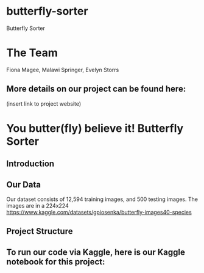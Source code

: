 # butterfly-sorter

Butterfly Sorter

# The Team
Fiona Magee, Malawi Springer, Evelyn Storrs

## More details on our project can be found here:
(insert link to project website)

# You butter(fly) believe it! Butterfly Sorter

## Introduction


## Our Data
Our dataset consists of 12,594 training images, and 500 testing images. The images are in a 224x224
https://www.kaggle.com/datasets/gpiosenka/butterfly-images40-species

## Project Structure


## To run our code via Kaggle, here is our Kaggle notebook for this project: 
